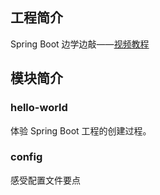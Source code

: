 ## 工程简介

Spring Boot 边学边敲——[视频教程](https://www.bilibili.com/video/BV1Et411Y7tQ?p=1)

## 模块简介

### hello-world

体验 Spring Boot 工程的创建过程。

### config

感受配置文件要点